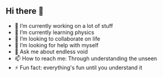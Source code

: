## Hi there 👋

- 🔭 I’m currently working on a lot of stuff
- 🌱 I’m currently learning physics
- 👯 I’m looking to collaborate on life
- 🤔 I’m looking for help with myself
- 💬 Ask me about endless void
- 📫 How to reach me: Through understanding the unseen
- ⚡ Fun fact: everything's fun until you understand it

